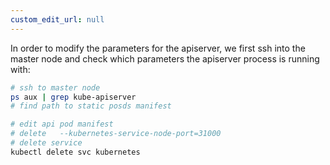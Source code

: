 ```yaml
---
custom_edit_url: null
---
```


In order to modify the parameters for the apiserver, we first ssh into the master node and check which parameters the apiserver process is
running with:

```sh
# ssh to master node
ps aux | grep kube-apiserver
# find path to static posds manifest

# edit api pod manifest
# delete   --kubernetes-service-node-port=31000
# delete service
kubectl delete svc kubernetes
```
